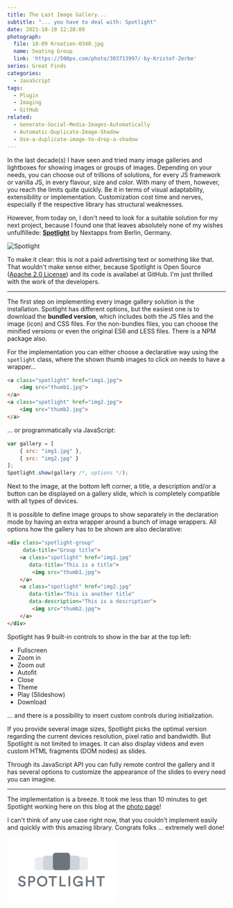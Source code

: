 ```yaml
---
title: The Last Image Gallery...
subtitle: "... you have to deal with: Spotlight"
date: 2021-10-10 12:28:09
photograph:
  file: 18-09 Kroatien-0340.jpg
  name: Seating Group
  link: 'https://500px.com/photo/303713997/-by-Kristof-Zerbe'
series: Great Finds
categories:
  - JavaScript
tags:
  - Plugin
  - Imaging
  - GitHub
related:
  - Generate-Social-Media-Images-Automatically
  - Automatic-Duplicate-Image-Shadow
  - Use-a-duplicate-image-to-drop-a-shadow
---
```


In the last decade(s) I have seen and tried many image galleries and lightboxes for showing images or groups of images. Depending on your needs, you can choose out of trillions of solutions, for every JS framework or vanilla JS, in every flavour, size and color. With many of them, however, you reach the limits quite quickly. Be it in terms of visual adaptability, extensibility or implementation. Customization cost time and nerves, especially if the respective library has structural weaknesses.

However, from today on, I don't need to look for a suitable solution for my next project, because I found one that leaves absolutely none of my wishes unfulfillede: [**Spotlight**](https://nextapps-de.github.io/spotlight/) by Nextapps from Berlin, Germany.

![Spotlight](spotlight.jpg)

To make it clear: this is not a paid advertising text or something like that. That wouldn't make sense either, because Spotlight is Open Source ([Apache 2.0 License](https://en.wikipedia.org/wiki/Apache_License)) and its code is availabel at GitHub. I'm just thrilled with the work of the developers.

<!-- more -->

---

The first step on implementing every image gallery solution is the installation. Spotlight has different options, but the easiest one is to download the **bundled version**, which includes both the JS files and the image (icon) and CSS files. For the non-bundles files, you can choose the minified versions or even the original ES6 and LESS files. There is a NPM package also.

For the implementation you can either choose a declarative way using the ``spotlight`` class, where the shown thumb images to click on needs to have a wrapper...

```html
<a class="spotlight" href="img1.jpg">
    <img src="thumb1.jpg">
</a>
<a class="spotlight" href="img2.jpg">
    <img src="thumb2.jpg">
</a>
```

... or programmatically via JavaScript:

```js
var gallery = [
    { src: "img1.jpg" },
    { src: "img2.jpg" }
];
Spotlight.show(gallery /*, options */);
```

Next to the image, at the bottom left corner, a title, a description and/or a button can be displayed on a gallery slide, which is completely compatible with all types of devices.

It is possible to define image groups to show separately in the declaration mode by having an extra wrapper around a bunch of image wrappers. All options how the gallery has to be shown are also declarative:

```html
<div class="spotlight-group" 
     data-title="Group title">
    <a class="spotlight" href="img1.jpg" 
       data-title="This is a title">
        <img src="thumb1.jpg">
    </a>
    <a class="spotlight" href="img2.jpg" 
       data-title="This is another title"
       data-description="This is a description">
        <img src="thumb2.jpg">
    </a>
</div>
```

Spotlight has 9 built-in controls to show in the bar at the top left:

* Fullscreen
* Zoom in
* Zoom out
* Autofit
* Close
* Theme
* Play (Slideshow)
* Download

... and there is a possibility to insert custom controls during initialization.

If you provide several image sizes, Spotlight picks the optimal version regarding the current devices resolution, pixel ratio and bandwidth. But Spotlight is not limited to images. It can also display videos and even custom HTML fragments (DOM nodes) as slides.

Through its JavaScript API you can fully remote control the gallery and it has several options to customize the appearance of the slides to every need you can imagine.

---

The implementation is a breeze. It took me less than 10 minutes to get Spotlight working here on this blog at the [photo page](/photos)!

I can't think of any use case right now, that you couldn't implement easily and quickly with this amazing library. Congrats folks ... extremely well done!

[![Spotlight logo](The-Last-Image-Gallery/logo.png)](https://nextapps-de.github.io/spotlight/)
